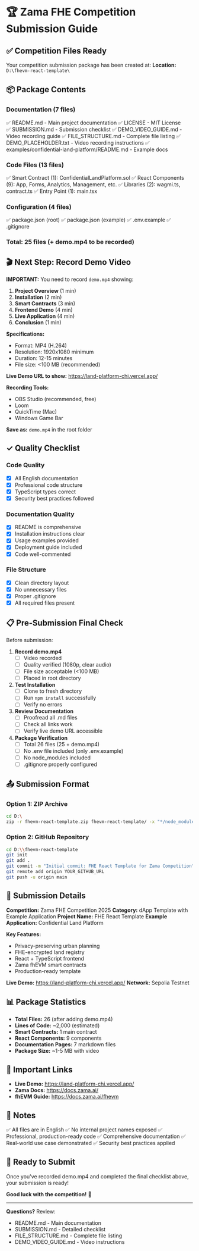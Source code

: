# 🏆 Zama FHE Competition Submission Guide

## ✅ Competition Files Ready

Your competition submission package has been created at:
**Location:** `D:\fhevm-react-template\`

## 📦 Package Contents

### Documentation (7 files)
✅ README.md - Main project documentation
✅ LICENSE - MIT License  
✅ SUBMISSION.md - Submission checklist
✅ DEMO_VIDEO_GUIDE.md - Video recording guide
✅ FILE_STRUCTURE.md - Complete file listing
✅ DEMO_PLACEHOLDER.txt - Video recording instructions
✅ examples/confidential-land-platform/README.md - Example docs

### Code Files (13 files)
✅ Smart Contract (1): ConfidentialLandPlatform.sol
✅ React Components (9): App, Forms, Analytics, Management, etc.
✅ Libraries (2): wagmi.ts, contract.ts
✅ Entry Point (1): main.tsx

### Configuration (4 files)
✅ package.json (root)
✅ package.json (example)
✅ .env.example
✅ .gitignore

### Total: 25 files (+ demo.mp4 to be recorded)

## 🎬 Next Step: Record Demo Video

**IMPORTANT:** You need to record `demo.mp4` showing:

1. **Project Overview** (1 min)
2. **Installation** (2 min)
3. **Smart Contracts** (3 min)
4. **Frontend Demo** (4 min)
5. **Live Application** (4 min)
6. **Conclusion** (1 min)

**Specifications:**
- Format: MP4 (H.264)
- Resolution: 1920x1080 minimum
- Duration: 12-15 minutes
- File size: <100 MB (recommended)

**Live Demo URL to show:**
https://land-platform-chi.vercel.app/

**Recording Tools:**
- OBS Studio (recommended, free)
- Loom
- QuickTime (Mac)
- Windows Game Bar

**Save as:** `demo.mp4` in the root folder

## ✓ Quality Checklist

### Code Quality

- [x] All English documentation
- [x] Professional code structure
- [x] TypeScript types correct
- [x] Security best practices followed

### Documentation Quality
- [x] README is comprehensive
- [x] Installation instructions clear
- [x] Usage examples provided
- [x] Deployment guide included
- [x] Code well-commented

### File Structure
- [x] Clean directory layout
- [x] No unnecessary files
- [x] Proper .gitignore
- [x] All required files present

## 📋 Pre-Submission Final Check

Before submission:

1. **Record demo.mp4**
   - [ ] Video recorded
   - [ ] Quality verified (1080p, clear audio)
   - [ ] File size acceptable (<100 MB)
   - [ ] Placed in root directory

2. **Test Installation**
   - [ ] Clone to fresh directory
   - [ ] Run `npm install` successfully
   - [ ] Verify no errors

3. **Review Documentation**
   - [ ] Proofread all .md files
   - [ ] Check all links work
   - [ ] Verify live demo URL accessible

4. **Package Verification**
   - [ ] Total 26 files (25 + demo.mp4)
   - [ ] No .env file included (only .env.example)
   - [ ] No node_modules included
   - [ ] .gitignore properly configured

## 📤 Submission Format

### Option 1: ZIP Archive
```bash
cd D:\
zip -r fhevm-react-template.zip fhevm-react-template/ -x "*/node_modules/*"
```

### Option 2: GitHub Repository
```bash
cd D:\\fhevm-react-template
git init
git add .
git commit -m "Initial commit: FHE React Template for Zama Competition"
git remote add origin YOUR_GITHUB_URL
git push -u origin main
```

## 🎯 Submission Details

**Competition:** Zama FHE Competition 2025
**Category:** dApp Template with Example Application
**Project Name:** FHE React Template
**Example Application:** Confidential Land Platform

**Key Features:**
- Privacy-preserving urban planning
- FHE-encrypted land registry
- React + TypeScript frontend
- Zama fhEVM smart contracts
- Production-ready template

**Live Demo:** https://land-platform-chi.vercel.app/
**Network:** Sepolia Testnet

## 📊 Package Statistics

- **Total Files:** 26 (after adding demo.mp4)
- **Lines of Code:** ~2,000 (estimated)
- **Smart Contracts:** 1 main contract
- **React Components:** 9 components
- **Documentation Pages:** 7 markdown files
- **Package Size:** ~1-5 MB with video

## 🔗 Important Links

- **Live Demo:** https://land-platform-chi.vercel.app/
- **Zama Docs:** https://docs.zama.ai/
- **fhEVM Guide:** https://docs.zama.ai/fhevm

## 📝 Notes

✅ All files are in English
✅ No internal project names exposed
✅ Professional, production-ready code
✅ Comprehensive documentation
✅ Real-world use case demonstrated
✅ Security best practices applied

## 🚀 Ready to Submit

Once you've recorded demo.mp4 and completed the final checklist above, your submission is ready!

**Good luck with the competition!** 🎉

---

**Questions?** Review:
- README.md - Main documentation
- SUBMISSION.md - Detailed checklist  
- FILE_STRUCTURE.md - Complete file listing
- DEMO_VIDEO_GUIDE.md - Video instructions

